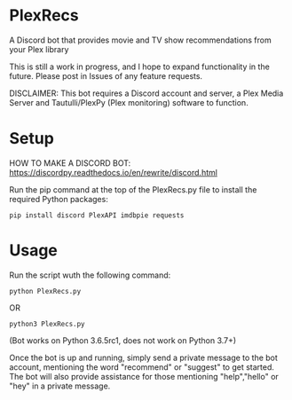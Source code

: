 # PlexRecs
A Discord bot that provides movie and TV show recommendations from your Plex library

This is still a work in progress, and I hope to expand functionality in the future. Please post in Issues of any feature requests.

DISCLAIMER: This bot requires a Discord account and server, a Plex Media Server and Tautulli/PlexPy (Plex monitoring) software to function.

# Setup
HOW TO MAKE A DISCORD BOT: https://discordpy.readthedocs.io/en/rewrite/discord.html

Run the pip command at the top of the PlexRecs.py file to install the required Python packages:

	pip install discord PlexAPI imdbpie requests

# Usage
Run the script wuth the following command:
		
	python PlexRecs.py
OR
	
	python3 PlexRecs.py
(Bot works on Python 3.6.5rc1, does not work on Python 3.7+)

Once the bot is up and running, simply send a private message to the bot account, mentioning the word "recommend" or "suggest" to get started. The bot will also provide assistance for those mentioning "help","hello" or "hey" in a private message.
